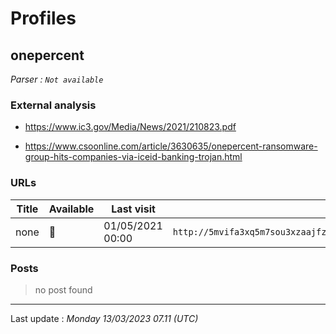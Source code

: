 # Profiles

## **onepercent**


_Parser : `Not available`_

### External analysis
- https://www.ic3.gov/Media/News/2021/210823.pdf

- https://www.csoonline.com/article/3630635/onepercent-ransomware-group-hits-companies-via-iceid-banking-trojan.html

### URLs
| Title | Available | Last visit | fqdn | Screenshot 
|---|---|---|---|---|
| none | 🔴 | 01/05/2021 00:00 | `http://5mvifa3xq5m7sou3xzaajfz7h6eserp5fnkwotohns5pgbb5oxty3zad.onion` | ❌ | 

### Posts

> no post found


 --- 


Last update : _Monday 13/03/2023 07.11 (UTC)_
